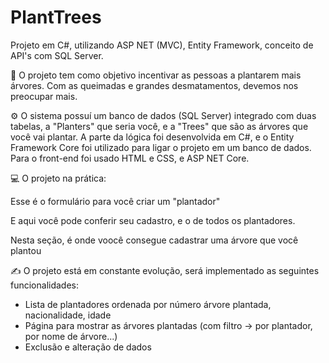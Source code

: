 # PlantTrees
Projeto em C#, utilizando ASP NET (MVC), Entity Framework, conceito de API's com SQL Server.

:deciduous_tree: O projeto tem como objetivo incentivar as pessoas a plantarem mais árvores. Com as queimadas e grandes desmatamentos, devemos nos preocupar mais.

:gear: O sistema possuí um banco de dados (SQL Server) integrado com duas tabelas, a "Planters" que seria você, e a "Trees" que são as árvores que você vai plantar. A parte da lógica foi desenvolvida em C#, e o Entity Framework Core foi utilizado para ligar o projeto em um banco de dados. Para o front-end foi usado HTML e CSS, e ASP NET Core.

:computer: O projeto na prática:

Esse é o formulário para você criar um "plantador"


E aqui você pode conferir seu cadastro, e o de todos os plantadores.


Nesta seção, é onde voocê consegue cadastrar uma árvore que você plantou

:writing_hand: O projeto está em constante evolução, será implementado as seguintes funcionalidades:  
- Lista de plantadores ordenada por número árvore plantada, nacionalidade, idade
- Página para mostrar as árvores plantadas (com filtro -> por plantador, por nome de árvore...)
- Exclusão e alteração de dados
